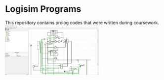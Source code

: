 # Logisim Programs
This repository contains prolog codes that were written during coursework.
<img src="logisim.png" width="60%">
